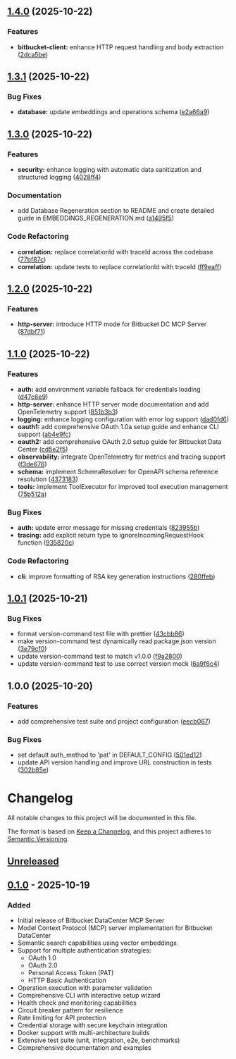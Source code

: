 ## [1.4.0](https://github.com/guercheLE/bitbucket-dc-mcp/compare/v1.3.1...v1.4.0) (2025-10-22)

### Features

* **bitbucket-client:** enhance HTTP request handling and body extraction ([2dca5be](https://github.com/guercheLE/bitbucket-dc-mcp/commit/2dca5be7acd3b306fade7d628a61ce39314a963b))

## [1.3.1](https://github.com/guercheLE/bitbucket-dc-mcp/compare/v1.3.0...v1.3.1) (2025-10-22)

### Bug Fixes

* **database:** update embeddings and operations schema ([e2a66a9](https://github.com/guercheLE/bitbucket-dc-mcp/commit/e2a66a9a520690f1e94e10c5c484eec62ba279c2))

## [1.3.0](https://github.com/guercheLE/bitbucket-dc-mcp/compare/v1.2.0...v1.3.0) (2025-10-22)

### Features

* **security:** enhance logging with automatic data sanitization and structured logging ([4028ff4](https://github.com/guercheLE/bitbucket-dc-mcp/commit/4028ff41dfb37ecd3eeae3eac92cb0d51d48e394))

### Documentation

* add Database Regeneration section to README and create detailed guide in EMBEDDINGS_REGENERATION.md ([a1495f5](https://github.com/guercheLE/bitbucket-dc-mcp/commit/a1495f5b6818f2e464309c5686f4c91b1883e9c6))

### Code Refactoring

* **correlation:** replace correlationId with traceId across the codebase ([77bf87c](https://github.com/guercheLE/bitbucket-dc-mcp/commit/77bf87c0aaab26c7eafdc82e3425f046e3c8e70d))
* **correlation:** update tests to replace correlationId with traceId ([ff9eaff](https://github.com/guercheLE/bitbucket-dc-mcp/commit/ff9eaff783a0c77a060228856660a5e650c38eef))

## [1.2.0](https://github.com/guercheLE/bitbucket-dc-mcp/compare/v1.1.0...v1.2.0) (2025-10-22)

### Features

* **http-server:** introduce HTTP mode for Bitbucket DC MCP Server ([87dbf71](https://github.com/guercheLE/bitbucket-dc-mcp/commit/87dbf712707133dace0827ed9cd9caa9029db41e))

## [1.1.0](https://github.com/guercheLE/bitbucket-dc-mcp/compare/v1.0.1...v1.1.0) (2025-10-22)

### Features

* **auth:** add environment variable fallback for credentials loading ([d47c6e9](https://github.com/guercheLE/bitbucket-dc-mcp/commit/d47c6e9800165d4cc8e901ac3da9219607383c15))
* **http-server:** enhance HTTP server mode documentation and add OpenTelemetry support ([851b3b3](https://github.com/guercheLE/bitbucket-dc-mcp/commit/851b3b3e7dd37c1988d17422561f4921b60efc39))
* **logging:** enhance logging configuration with error log support ([dad0fd6](https://github.com/guercheLE/bitbucket-dc-mcp/commit/dad0fd65247179888320d876f43ac87eacb6b8a8))
* **oauth1:** add comprehensive OAuth 1.0a setup guide and enhance CLI support ([ab4e9fc](https://github.com/guercheLE/bitbucket-dc-mcp/commit/ab4e9fc582bb71c13fbd3855060885772a498da0))
* **oauth2:** add comprehensive OAuth 2.0 setup guide for Bitbucket Data Center ([cd5e2f5](https://github.com/guercheLE/bitbucket-dc-mcp/commit/cd5e2f56e80cdff5e4ca55e5df26e0024dbdfc20))
* **observability:** integrate OpenTelemetry for metrics and tracing support ([f3de676](https://github.com/guercheLE/bitbucket-dc-mcp/commit/f3de6768f5afda49e7539b4be04e8ebd93130c12))
* **schema:** implement SchemaResolver for OpenAPI schema reference resolution ([4373183](https://github.com/guercheLE/bitbucket-dc-mcp/commit/43731838bb54d043a22c33f386997238b4f24c48))
* **tools:** implement ToolExecutor for improved tool execution management ([75b512a](https://github.com/guercheLE/bitbucket-dc-mcp/commit/75b512a8bde409781c7a28a5f875bd8af8d71bd8))

### Bug Fixes

* **auth:** update error message for missing credentials ([823955b](https://github.com/guercheLE/bitbucket-dc-mcp/commit/823955be322dd71c700b9539a147edb857246193))
* **tracing:** add explicit return type to ignoreIncomingRequestHook function ([935820c](https://github.com/guercheLE/bitbucket-dc-mcp/commit/935820cda0e6e06e151c402db2eb50010669b7fb))

### Code Refactoring

* **cli:** improve formatting of RSA key generation instructions ([280ffeb](https://github.com/guercheLE/bitbucket-dc-mcp/commit/280ffeb7a62a9887b5d30fd5a108298293509ac0))

## [1.0.1](https://github.com/guercheLE/bitbucket-dc-mcp/compare/v1.0.0...v1.0.1) (2025-10-21)

### Bug Fixes

* format version-command test file with prettier ([43cbb86](https://github.com/guercheLE/bitbucket-dc-mcp/commit/43cbb86dd660157a703f55f6092d462f60962752))
* make version-command test dynamically read package.json version ([3e79cf0](https://github.com/guercheLE/bitbucket-dc-mcp/commit/3e79cf019956bd028dbffdd3e5eda115d8a82f72))
* update version-command test to match v1.0.0 ([f9a2800](https://github.com/guercheLE/bitbucket-dc-mcp/commit/f9a2800591e079416754a17dc96bd12c47ff3fc8))
* update version-command test to use correct version mock ([6a9f6c4](https://github.com/guercheLE/bitbucket-dc-mcp/commit/6a9f6c49e671b10b442804177de35c8afae910d6))

## 1.0.0 (2025-10-20)

### Features

* add comprehensive test suite and project configuration ([eecb067](https://github.com/guercheLE/bitbucket-dc-mcp/commit/eecb06700a307fd1316bcaf421f95a17abfda721))

### Bug Fixes

* set default auth_method to 'pat' in DEFAULT_CONFIG ([501ed12](https://github.com/guercheLE/bitbucket-dc-mcp/commit/501ed120545bc84e417b9dcd9291c1dcd505d56f))
* update API version handling and improve URL construction in tests ([302b85e](https://github.com/guercheLE/bitbucket-dc-mcp/commit/302b85ea385ca913ec79b742561bf26b44c98f56))

# Changelog

All notable changes to this project will be documented in this file.

The format is based on [Keep a Changelog](https://keepachangelog.com/en/1.0.0/),
and this project adheres to [Semantic Versioning](https://semver.org/spec/v2.0.0.html).

## [Unreleased]

## [0.1.0] - 2025-10-19

### Added
- Initial release of Bitbucket DataCenter MCP Server
- Model Context Protocol (MCP) server implementation for Bitbucket DataCenter
- Semantic search capabilities using vector embeddings
- Support for multiple authentication strategies:
  - OAuth 1.0
  - OAuth 2.0
  - Personal Access Token (PAT)
  - HTTP Basic Authentication
- Operation execution with parameter validation
- Comprehensive CLI with interactive setup wizard
- Health check and monitoring capabilities
- Circuit breaker pattern for resilience
- Rate limiting for API protection
- Credential storage with secure keychain integration
- Docker support with multi-architecture builds
- Extensive test suite (unit, integration, e2e, benchmarks)
- Comprehensive documentation and examples

[Unreleased]: https://github.com/guercheLE/bitbucket-dc-mcp/compare/v0.1.0...HEAD
[0.1.0]: https://github.com/guercheLE/bitbucket-dc-mcp/releases/tag/v0.1.0

